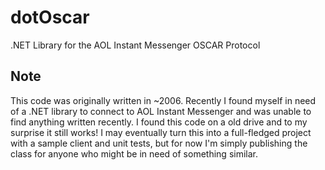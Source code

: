 # dotOscar
.NET Library for the AOL Instant Messenger OSCAR Protocol

## Note

This code was originally written in ~2006. Recently I found myself in need of a .NET library to connect to AOL Instant Messenger and was unable to find anything written recently. I found this code on a old drive and to my surprise it still works! I may eventually turn this into a full-fledged project with a sample client and unit tests, but for now I'm simply publishing the class for anyone who might be in need of something similar.

